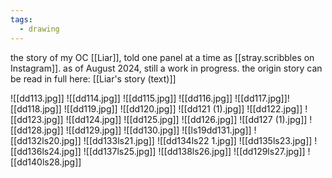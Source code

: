 ```yaml
---
tags:
  - drawing
---
```

the story of my OC [[Liar]], told one panel at a time as [[stray.scribbles on Instagram]]. as of August 2024, still a work in progress. the origin story can be read in full here: [[Liar's story (text)]]

![[dd113.jpg]]
![[dd114.jpg]]
![[dd115.jpg]]
![[dd116.jpg]]
![[dd117.jpg]]![[dd118.jpg]]
![[dd119.jpg]]
![[dd120.jpg]]
![[dd121 (1).jpg]]
![[dd122.jpg]]
![[dd123.jpg]]
![[dd124.jpg]]
![[dd125.jpg]]
![[dd126.jpg]]
![[dd127 (1).jpg]]
![[dd128.jpg]]
![[dd129.jpg]]
![[dd130.jpg]]
![[ls19dd131.jpg]]
![[dd132ls20.jpg]]
![[dd133ls21.jpg]]
![[dd134ls22 1.jpg]]
![[dd135ls23.jpg]]
![[dd136ls24.jpg]]
![[dd137ls25.jpg]]
![[dd138ls26.jpg]]
![[dd129ls27.jpg]]
![[dd140ls28.jpg]]